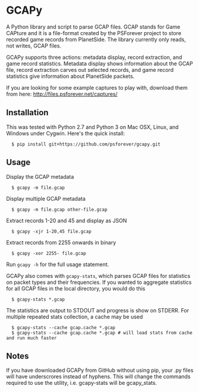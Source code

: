 # GCAPy
A Python library and script to parse GCAP files. GCAP stands for Game CAPture and it is a file-format created by the PSForever project to store recorded game records from PlanetSide.
The library currently only reads, not writes, GCAP files.

GCAPy supports three actions: metadata display, record extraction, and game record statistics. Metadata display shows information about the GCAP file, record extraction carves out selected records, and game record statistics give information about PlanetSide packets.

If you are looking for some example captures to play with, download them from here: http://files.psforever.net/captures/

## Installation
This was tested with Python 2.7 and Python 3 on Mac OSX, Linux, and Windows under Cygwin. Here's the quick install:

      $ pip install git+https://github.com/psforever/gcapy.git

## Usage
Display the GCAP metadata

      $ gcapy -m file.gcap

Display multiple GCAP metadata

      $ gcapy -m file.gcap other-file.gcap

Extract records 1-20 and 45 and display as JSON

      $ gcapy -xjr 1-20,45 file.gcap

Extract records from 2255 onwards in binary

      $ gcapy -xor 2255- file.gcap

Run `gcapy -h` for the full usage statement.

GCAPy also comes with `gcapy-stats`, which parses GCAP files for statistics on packet types and their frequencies.
If you wanted to aggregate statistics for all GCAP files in the local directory, you would do this

      $ gcapy-stats *.gcap

The statistics are output to STDOUT and progress is show on STDERR. For multiple repeated stats collection,
a cache may be used

      $ gcapy-stats --cache gcap.cache *.gcap
      $ gcapy-stats --cache gcap.cache *.gcap # will load stats from cache and run much faster

## Notes
If you have downloaded GCAPy from GitHub without using pip, your .py files will have underscrores instead of hyphens. This will change the commands required to use the utility, i.e. gcapy-stats will be gcapy_stats.

